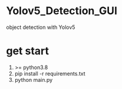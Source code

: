 # Yolov5_Detection_GUI
object detection with Yolov5 

# get start

1. \>= python3.8
2. pip install -r requirements.txt
3. python main.py
